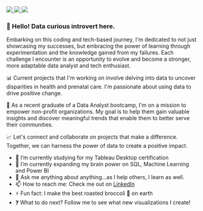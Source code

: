 
<div id="badges">
  <a href="https://www.linkedin.com/in/julyndav/">
    <img src="https://img.shields.io/badge/julyndav-white?style=plastic&logo=linkedin&logoColor=white&labelColor=blue&color=blue&cacheSeconds=3600&link=https%3A%2F%2Fwww.linkedin.com%2Fin%2Fjulyndav%2F)"/>
  </a>
  <a href="https://www.kaggle.com/julyndav/code">
    <img src="https://img.shields.io/badge/julyndav-white?style=plastic&logo=kaggle&logoColor=white&label=my%20kaggle&labelColor=black&color=black&cacheSeconds=3600&link=https%3A%2F%2Fwww.kaggle.com%2Fjulyndav%2Fcode"/>
  </a>
 <a href="mailto:julynda@proton.me">
    <img src="https://img.shields.io/badge/Email-ProtonMail-8B89CC?style=plastic&logo=protonmail" />
  </a>
</div>




### 👋 Hello! Data curious introvert here.

Embarking on this coding and tech-based journey, I'm dedicated to not just showcasing my successes, but embracing the power of learning through experimentation and the knowledge gained from my failures. Each challenge I encounter is an opportunity to evolve and become a stronger, more adaptable data analyst and tech enthusiast.

📊 Current projects that I'm working on involve delving into data to uncover disparities in health and prenatal care. I'm passionate about using data to drive positive change.

🚀 As a recent graduate of a Data Analyst bootcamp, I'm on a mission to empower non-profit organizations. My goal is to help them gain valuable insights and discover 
meaningful trends that enable them to better serve their communities.

📈 Let's connect and collaborate on projects that make a difference. Together, we can harness the power of data to create a positive impact.

- 📝 I’m currently studying for my Tableau Desktop certification
- 🧠 I’m currently expanding my brain power on SQL, Machine Learning and Power BI
- 💬 Ask me anything about anything...as I help others, I learn as well.
- 📫 How to reach me: Check me out on <a href="https://www.linkedin.com/in/julyndav/">LinkedIn</a>
- ⚡ Fun fact: I make the best roasted broccoli 🥦 on earth
- ❓ What to do next? Follow me to see what new visualizations I create!
